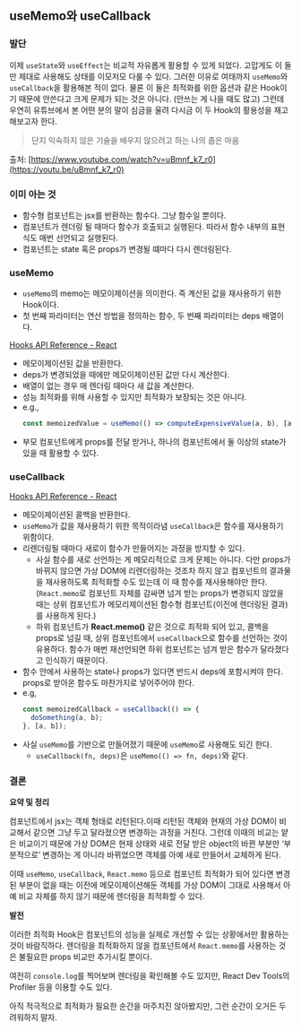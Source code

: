 ## useMemo와 useCallback

### 발단

이제 `useState`와 `useEffect`는 비교적 자유롭게 활용할 수 있게 되었다. 고맙게도 이 둘만 제대로 사용해도 상태를 이모저모 다룰 수 있다. 그러한 이유로 여태까지 `useMemo`와 `useCallback`을 활용해본 적이 없다. 물론 이 둘은 최적화를 위한 옵션과 같은 Hook이기 때문에 안쓴다고 크게 문제가 되는 것은 아니다. (안쓰는 게 나을 때도 많고) 그런데 우연히 유튜브에서 본 어떤 분의 말이 심금을 울려 다시금 이 두 Hook의 활용성을 재고해보고자 한다.

> 단지 익숙하지 않은 기술을 배우지 않으려고 하는 나의 좁은 마음

출처: [https://www.youtube.com/watch?v=uBmnf_k7_r0](https://youtu.be/uBmnf_k7_r0)

### **이미 아는 것**

- 함수형 컴포넌트는 jsx를 반환하는 함수다. 그냥 함수일 뿐이다.
- 컴포넌트가 렌더링 될 때마다 함수가 호출되고 실행된다. 따라서 함수 내부의 표현식도 매번 선언되고 실행된다.
- 컴포넌트는 state 혹은 props가 변경될 떄마다 다시 렌더링된다.

### **useMemo**

- `useMemo`의 memo는 메모이제이션을 의미한다. 즉 계산된 값을 재사용하기 위한 Hook이다.
- 첫 번째 파라미터는 연산 방법을 정의하는 함수, 두 번째 파라미터는 deps 배열이다.

[Hooks API Reference - React](https://ko.reactjs.org/docs/hooks-reference.html#usememo)

- 메모이제이션된 값을 반환한다.
- deps가 변경되었을 때에만 메모이제이션된 값만 다시 계산한다.
- 배열이 없는 경우 매 렌더링 때마다 새 값을 계산한다.
- 성능 최적화를 위해 사용할 수 있지만 최적화가 보장되는 것은 아니다.
- e.g.,
  ```jsx
  const memoizedValue = useMemo(() => computeExpensiveValue(a, b), [a, b]);
  ```
- 부모 컴포넌트에게 props를 전달 받거나, 하나의 컴포넌트에서 둘 이상의 state가 있을 때 활용할 수 있다.

### **useCallback**

[Hooks API Reference - React](https://ko.reactjs.org/docs/hooks-reference.html#usecallback)

- 메모이제이션된 콜백을 반환한다.
- `useMemo`가 값을 재사용하기 위한 목적이라념 `useCallback`은 함수를 재사용하기 위함이다.
- 리렌더링될 때마다 새로이 함수가 만들어지는 과정을 방지할 수 있다.
  - 사실 함수를 새로 선언하는 게 메모리적으로 크게 문제는 아니다. 다만 props가 바뀌지 않으면 가상 DOM에 리렌더링하는 것조차 하지 않고 컴포넌트의 결과물을 재사용하도록 최적화할 수도 있는데 이 때 함수를 재사용해야만 한다. (`React.memo`로 컴포넌트 자체를 감싸면 넘겨 받는 props가 변경되지 않았을 때는 상위 컴포넌트가 메모리제이션된 함수형 컴포넌트(이전에 렌더링된 결과)를 사용하게 된다.)
  - 하위 컴포넌트가 **React.memo()** 같은 것으로 최적화 되어 있고, 콜백을 props로 넘길 때, 상위 컴포넌트에서 `useCallback`으로 함수를 선언하는 것이 유용하다. 함수가 매번 재선언되면 하위 컴포넌트는 넘겨 받은 함수가 달라졌다고 인식하기 때문이다.
- 함수 안에서 사용하는 state나 props가 있다면 반드시 deps에 포함시켜야 한다. props로 받아온 함수도 마찬가지로 넣어주어야 한다.
- e.g,
  ```jsx
  const memoizedCallback = useCallback(() => {
    doSomething(a, b);
  }, [a, b]);
  ```
- 사실 `useMemo`를 기반으로 만들어졌기 때문에 `useMemo`로 사용해도 되긴 한다.
  - `useCallback(fn, deps)`은 `useMemo(() => fn, deps)`와 같다.

### 결론

**요약 및 정리**

컴포넌트에서 jsx는 객체 형태로 리턴된다.이때 리턴된 객체와 현재의 가상 DOM이 비교해서 같으면 그냥 두고 달라졌으면 변경하는 과정을 거친다. 그런데 이때의 비교는 얕은 비교이기 때문에 가상 DOM은 현재 상태와 새로 전달 받은 object의 바뀐 부분만 ‘부분적으로’ 변경하는 게 아니라 바뀌었으면 객체를 아예 새로 만들어서 교체하게 된다.

이때 `useMemo`, `useCallback`, `React.memo` 등으로 컴포넌트 최적화가 되어 있다면 변경된 부분이 없을 때는 이전에 메모이제이션해둔 객체를 가상 DOM이 그대로 사용해서 아예 비교 자체를 하지 않기 때문에 렌더링을 최적화할 수 있다.

**발전**

이러한 최적화 Hook은 컴포넌트의 성능을 실제로 개선할 수 있는 상황에서만 활용하는 것이 바람직하다. 렌더링을 최적화하지 않을 컴포넌트에서 `React.memo`를 사용하는 것은 불필요한 props 비교만 추가시킬 뿐이다.

여전히 `console.log`를 찍어보며 렌더링을 확인해볼 수도 있지만, React Dev Tools의 Profiler 등을 이용할 수도 있다.

아직 적극적으로 최적화가 필요한 순간을 마주치진 않아봤지만, 그런 순간이 오거든 두려워하지 말자.
